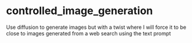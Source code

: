 # controlled_image_generation
Use diffusion to generate images but with a twist where I will force it to be close to images generated from a web search using the text prompt
